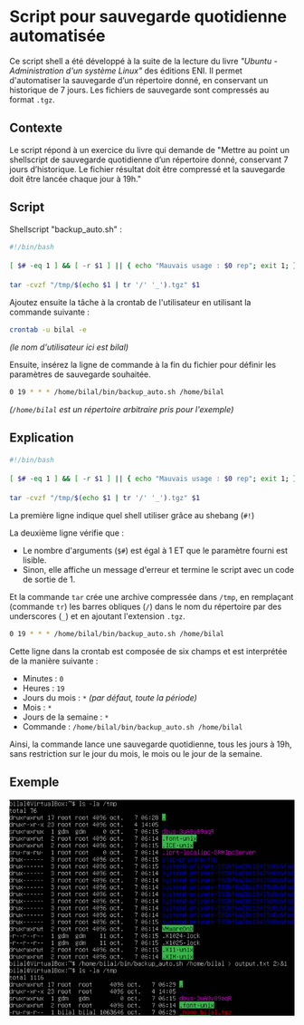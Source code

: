 # Script pour sauvegarde quotidienne automatisée


Ce script shell a été développé à la suite de la lecture du livre _"Ubuntu - Administration d'un système Linux"_ des éditions ENI. Il permet d'automatiser la sauvegarde d’un répertoire donné, en conservant un historique de 7 jours. Les fichiers de sauvegarde sont compressés au format `.tgz`.


## Contexte

Le script répond à un exercice du livre qui demande de "Mettre au point un shellscript de sauvegarde quotidienne d’un répertoire donné, conservant 7 jours d’historique. Le fichier résultat doit être compressé et la sauvegarde doit être lancée chaque jour à 19h." 


## Script

Shellscript "backup_auto.sh" :

```bash
#!/bin/bash

[ $# -eq 1 ] && [ -r $1 ] || { echo "Mauvais usage : $0 rep"; exit 1; }

tar -cvzf "/tmp/$(echo $1 | tr '/' '_').tgz" $1
```


Ajoutez ensuite la tâche à la crontab de l'utilisateur en utilisant la commande suivante :

```bash
crontab -u bilal -e
```

*(le nom d'utilisateur ici est bilal)*


Ensuite, insérez la ligne de commande à la fin du fichier pour définir les paramètres de sauvegarde souhaitée.

```bash
0 19 * * * /home/bilal/bin/backup_auto.sh /home/bilal
```

*(`/home/bilal` est un répertoire arbitraire pris pour l'exemple)*


## Explication

```bash
#!/bin/bash

[ $# -eq 1 ] && [ -r $1 ] || { echo "Mauvais usage : $0 rep"; exit 1; }

tar -cvzf "/tmp/$(echo $1 | tr '/' '_').tgz" $1
```

La première ligne indique quel shell utiliser grâce au shebang (`#!`)

La deuxième ligne vérifie que :

- Le nombre d'arguments (`$#`) est égal à 1 ET que le paramètre fourni est lisible.
- Sinon, elle affiche un message d'erreur et termine le script avec un code de sortie de 1.

Et la commande `tar` crée une archive compressée dans `/tmp`, en remplaçant (commande `tr`) les barres obliques (`/`) dans le nom du répertoire par des underscores (`_`) et en ajoutant l'extension `.tgz`.

```bash
0 19 * * * /home/bilal/bin/backup_auto.sh /home/bilal
```

Cette ligne dans la crontab est composée de six champs et est interprétée de la manière suivante :

- Minutes : `0`
- Heures : `19`
- Jours du mois : `*` *(par défaut, toute la période)*
- Mois : `*`
- Jours de la semaine : `*`
- Commande : `/home/bilal/bin/backup_auto.sh /home/bilal`

Ainsi, la commande lance une sauvegarde quotidienne, tous les jours à 19h, sans restriction sur le jour du mois, le mois ou le jour de la semaine.


## Exemple

![Exemple](exemple.png)
